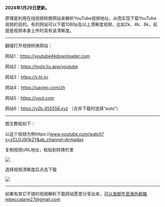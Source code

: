**2024年1月29日更新。**

原理是利用在线视频转换网站来解析YouTube视频地址，从而实现下载YouTube视频的目的。有的网站可以下载1080p及以上清晰度视频，比如2k、4k、8k，前提是视频本身上传时具有该清晰度。

***

翻墙打开视频转换网站：

网站1：https://youtube4kdownloader.com

网站2：https://tools.liu.app/youtube

网站3：https://v.hi.sy

网站4：https://savieo.com/zh

网站5：https://yout.com

网站6：https://y2b.455556.xyz （合并下载时选择“auto”）

***

图文教程如下：

以这个视频为例https://www.youtube.com/watch?v=zCLOJ9j1k2Y&ab_channel=Armadas

复制视频URL地址，粘贴到转换栏里

![](https://cdn.jsdelivr.net/gh/Alvin9999/pac2/softimag/savieo1.jpg)

选择视频清晰度后点击下载

![](https://cdn.jsdelivr.net/gh/Alvin9999/pac2/softimag/savieo2.jpg)

***

如果有其它不错的视频解析下载网站愿意分享出来，可以发邮件至海外邮箱rebeccalane27@gmail.com